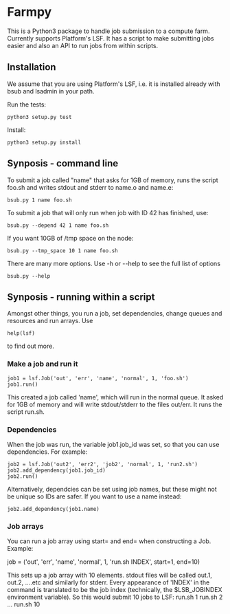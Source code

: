Farmpy
======


This is a Python3 package to handle job submission to a compute farm. Currently supports Platform's LSF.  It has a script to make submitting jobs easier and also an API to run jobs from within scripts.


Installation
------------

We assume that you are using Platform's LSF, i.e. it is installed already with bsub and lsadmin in your path.

Run the tests:

    python3 setup.py test

Install:

    python3 setup.py install


Synposis - command line
-----------------------

To submit a job called "name" that asks for 1GB of memory, runs the script foo.sh and writes stdout and stderr to name.o and name.e:

    bsub.py 1 name foo.sh

To submit a job that will only run when job with ID 42 has finished, use:

    bsub.py --depend 42 1 name foo.sh

If you want 10GB of /tmp space on the node:

    bsub.py --tmp_space 10 1 name foo.sh

There are many more options. Use -h or --help to see the full list of options

    bsub.py --help

Synposis - running within a script
----------------------------------

Amongst other things, you run a job, set dependencies, change queues and resources and run arrays.  Use

    help(lsf)

to find out more.

### Make a job and run it ###

    job1 = lsf.Job('out', 'err', 'name', 'normal', 1, 'foo.sh')
    job1.run()

This created a job called 'name', which will run in the normal queue.  It asked for 1GB of memory and will write stdout/stderr to the files out/err.  It runs the script run.sh.

### Dependencies ###

When the job was run, the variable job1.job_id was set, so that you can use dependencies. For example:

    job2 = lsf.Job('out2', 'err2', 'job2', 'normal', 1, 'run2.sh')
    job2.add_dependency(job1.job_id)
    job2.run()

Alternatively, dependcies can be set using job names, but these might not be unique so IDs are safer. If you want to use a name instead:

    job2.add_dependency(job1.name)

### Job arrays ###

You can run a job array using start= and end= when constructing a Job. Example:

  job = ('out', 'err', 'name', 'normal', 1, 'run.sh INDEX', start=1, end=10)

This sets up a job array with 10 elements. stdout files will be called out.1, out.2, ....etc and similarly for stderr. Every appearance of 'INDEX' in the command is translated to be the job index (technically, the $LSB_JOBINDEX environment variable). So this would submit 10 jobs to LSF:
    run.sh 1
    run.sh 2
    ...
    run.sh 10

